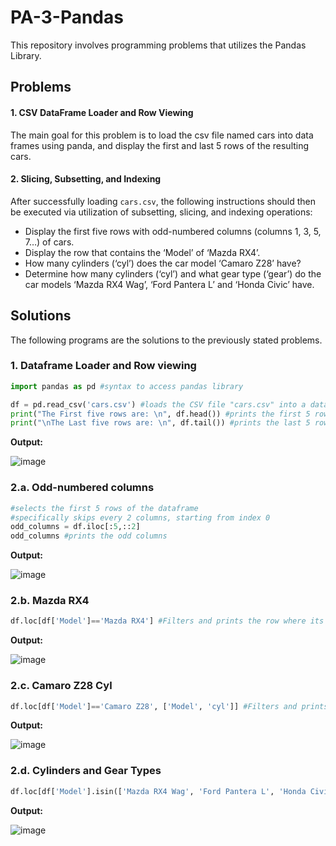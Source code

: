 # PA-3-Pandas
This repository involves programming problems that utilizes the Pandas Library. 

## Problems
#### 1. CSV DataFrame Loader and Row Viewing
The main goal for this problem is to load the csv file named cars into data frames using panda, and display the first and last 5 rows of the resulting cars. 

#### 2. Slicing, Subsetting, and Indexing
After successfully loading `cars.csv`, the following instructions should then be executed via utilization of subsetting, slicing, and indexing operations:
- Display the first five rows with odd-numbered columns (columns 1, 3, 5, 7…) of cars.
- Display the row that contains the ‘Model’ of ‘Mazda RX4’.
- How many cylinders (‘cyl’) does the car model ‘Camaro Z28’ have?
- Determine how many cylinders (‘cyl’) and what gear type (‘gear’) do the car models ‘Mazda RX4 Wag’, ‘Ford Pantera L’ and ‘Honda Civic’ have.

## Solutions
The following programs are the solutions to the previously stated problems. 

### 1. Dataframe Loader and Row viewing
```python
import pandas as pd #syntax to access pandas library 

df = pd.read_csv('cars.csv') #loads the CSV file "cars.csv" into a dataframe
print("The First five rows are: \n", df.head()) #prints the first 5 rows of the dataframe
print("\nThe Last five rows are: \n", df.tail()) #prints the last 5 rows of the dataframe
```
**Output:** 


![image](https://github.com/user-attachments/assets/5e779d79-ce55-4697-9cdb-7cf69efdd72d)

### 2.a. Odd-numbered columns 
```python
#selects the first 5 rows of the dataframe
#specifically skips every 2 columns, starting from index 0 
odd_columns = df.iloc[:5,::2] 
odd_columns #prints the odd columns 
```
**Output:** 


![image](https://github.com/user-attachments/assets/cf85ac7d-18d5-4a7d-b595-c4e17e65bb2a)

### 2.b. Mazda RX4
```python
df.loc[df['Model']=='Mazda RX4'] #Filters and prints the row where its column is 'Mazda RX4'
```
**Output:** 


![image](https://github.com/user-attachments/assets/63a0ad3b-e608-45d0-8e07-808103442491)

### 2.c. Camaro Z28 Cyl
```python
df.loc[df['Model']=='Camaro Z28', ['Model', 'cyl']] #Filters and prints the 'Model' and 'cyl' columns for the row were 'Model' is 'Camaro Z28'
```
**Output:** 


![image](https://github.com/user-attachments/assets/377f097c-fb54-48d0-8cba-d3fce9395a37)

### 2.d. Cylinders and Gear Types 
```python
df.loc[df['Model'].isin(['Mazda RX4 Wag', 'Ford Pantera L', 'Honda Civic']), ['Model', 'cyl', 'gear']] #Filters and prints the columns 'Model', 'cyl', and 'gear' of the specified cars 
```
**Output:** 


![image](https://github.com/user-attachments/assets/1903164d-048b-4cdb-a867-50f3bf061e64)


